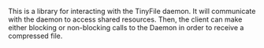 This is a library for interacting with the TinyFile daemon. It will communicate with the daemon to access shared resources. Then, the client can make either blocking or non-blocking calls to the Daemon in order to receive a compressed file.